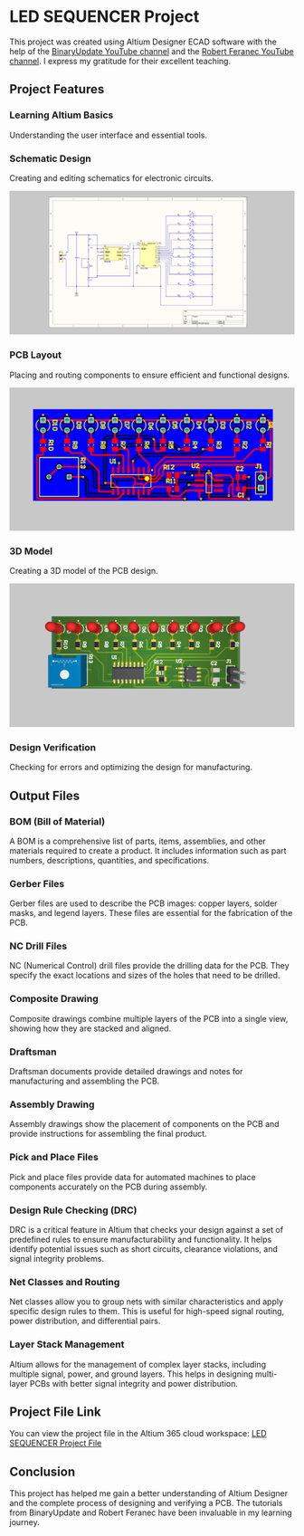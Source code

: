 # LED SEQUENCER Project

This project was created using Altium Designer ECAD software with the help of the [BinaryUpdate YouTube channel](https://www.youtube.com/@BINARYUPDATES) and the [Robert Feranec YouTube channel](https://www.youtube.com/@RobertFeranec). I express my gratitude for their excellent teaching.

## Project Features

### Learning Altium Basics
Understanding the user interface and essential tools.

### Schematic Design
Creating and editing schematics for electronic circuits.

![Schematic](https://github.com/Prawinkumarjs/Altium-Projects/blob/main/LEDSEQUENCER/LEDSEQUENCER%20Schematics.png)

### PCB Layout
Placing and routing components to ensure efficient and functional designs.

![PCB Layout](https://github.com/Prawinkumarjs/Altium-Projects/blob/main/LEDSEQUENCER/LEDSEQUENCER%20pcb.png)

### 3D Model
Creating a 3D model of the PCB design.

![3D Model](https://github.com/Prawinkumarjs/Altium-Projects/blob/main/LEDSEQUENCER/Screenshot%202024-08-03%20223441.png)

### Design Verification
Checking for errors and optimizing the design for manufacturing.

## Output Files

### BOM (Bill of Material)
A BOM is a comprehensive list of parts, items, assemblies, and other materials required to create a product. It includes information such as part numbers, descriptions, quantities, and specifications.

### Gerber Files
Gerber files are used to describe the PCB images: copper layers, solder masks, and legend layers. These files are essential for the fabrication of the PCB.

### NC Drill Files
NC (Numerical Control) drill files provide the drilling data for the PCB. They specify the exact locations and sizes of the holes that need to be drilled.

### Composite Drawing
Composite drawings combine multiple layers of the PCB into a single view, showing how they are stacked and aligned.

### Draftsman
Draftsman documents provide detailed drawings and notes for manufacturing and assembling the PCB.

### Assembly Drawing
Assembly drawings show the placement of components on the PCB and provide instructions for assembling the final product.

### Pick and Place Files
Pick and place files provide data for automated machines to place components accurately on the PCB during assembly.


### Design Rule Checking (DRC)
DRC is a critical feature in Altium that checks your design against a set of predefined rules to ensure manufacturability and functionality. It helps identify potential issues such as short circuits, clearance violations, and signal integrity problems.

### Net Classes and Routing
Net classes allow you to group nets with similar characteristics and apply specific design rules to them. This is useful for high-speed signal routing, power distribution, and differential pairs.

### Layer Stack Management
Altium allows for the management of complex layer stacks, including multiple signal, power, and ground layers. This helps in designing multi-layer PCBs with better signal integrity and power distribution.

## Project File Link
You can view the project file in the Altium 365 cloud workspace: [LED SEQUENCER Project File](https://prawin-kumar.365.altium.com/designs/C392155E-3936-405B-AC46-814D1D6BA32E#design)

## Conclusion
This project has helped me gain a better understanding of Altium Designer and the complete process of designing and verifying a PCB. The tutorials from BinaryUpdate and Robert Feranec have been invaluable in my learning journey.

